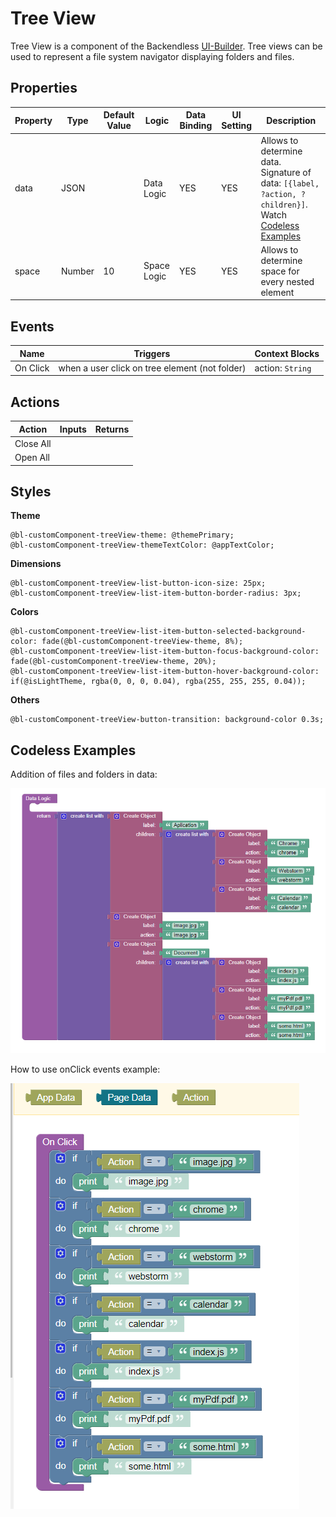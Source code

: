 # Tree View

Tree View is a component of the Backendless [UI-Builder](https://backendless.com/developers/#ui-builder). Tree views can be used to represent a file system navigator displaying folders and files.

## Properties

| Property | Type   | Default Value | Logic       | Data Binding | UI Setting | Description                                                                                                        |
|----------|--------|---------------|-------------|--------------|------------|--------------------------------------------------------------------------------------------------------------------|
| data     | JSON   |               | Data Logic  | YES          | YES        | Allows to determine data. Signature of data: `[{label, ?action, ?children}]`. Watch [Codeless Examples](#Examples) |
| space    | Number | 10            | Space Logic | YES          | YES        | Allows to determine space for every nested element                                                                 |

## Events

| Name     | Triggers                                       | Context Blocks   |
|----------|------------------------------------------------|------------------|
| On Click | when a user click on tree element (not folder) | action: `String` |


## Actions

| Action    | Inputs | Returns |
|-----------|--------|---------|
| Close All |        |         |
| Open All  |        |         |

## Styles

**Theme**
````
@bl-customComponent-treeView-theme: @themePrimary;
@bl-customComponent-treeView-themeTextColor: @appTextColor;
````

**Dimensions**
```
@bl-customComponent-treeView-list-button-icon-size: 25px;
@bl-customComponent-treeView-list-item-button-border-radius: 3px;
```

**Colors**
````
@bl-customComponent-treeView-list-item-button-selected-background-color: fade(@bl-customComponent-treeView-theme, 8%);
@bl-customComponent-treeView-list-item-button-focus-background-color: fade(@bl-customComponent-treeView-theme, 20%);
@bl-customComponent-treeView-list-item-button-hover-background-color: if(@isLightTheme, rgba(0, 0, 0, 0.04), rgba(255, 255, 255, 0.04));
````

**Others**
```
@bl-customComponent-treeView-button-transition: background-color 0.3s;
```

## <a name="Examples"></a> Codeless Examples

Addition of files and folders in data:

![data example](./example-images/data_example.png)

How to use onClick events example:

![onClick example](./example-images/onClick_example.png)
